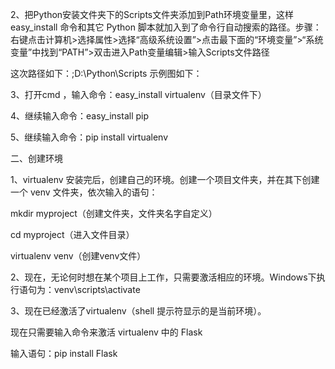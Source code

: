 2、把Python安装文件夹下的Scripts文件夹添加到Path环境变量里，这样 easy_install 命令和其它 Python 脚本就加入到了命令行自动搜索的路径。步骤：右键点击计算机>选择属性>选择“高级系统设置”>点击最下面的“环境变量”>“系统变量”中找到“PATH”>双击进入Path变量编辑>输入Scripts文件路径

这次路径如下：;D:\Python\Scripts        示例图如下：

3、打开cmd ，输入命令：easy_install virtualenv（目录文件下）

4、继续输入命令：easy_install pip

5、继续输入命令：pip install virtualenv

二、创建环境

1、virtualenv 安装完后，创建自己的环境。创建一个项目文件夹，并在其下创建一个 venv 文件夹，依次输入的语句：

mkdir myproject（创建文件夹，文件夹名字自定义）

cd myproject（进入文件目录）

virtualenv venv（创建venv文件）

2、现在，无论何时想在某个项目上工作，只需要激活相应的环境。Windows下执行语句为：venv\scripts\activate

3、现在已经激活了virtualenv（shell 提示符显示的是当前环境）。

现在只需要输入命令来激活 virtualenv 中的 Flask

输入语句：pip install Flask
